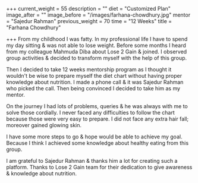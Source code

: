 +++
current_weight = 55
description = ""
diet = "Customized Plan"
image_after = ""
image_before = "/images/farhana-chowdhury.jpg"
mentor = "Sajedur Rahman"
previous_weight = 70
time = "12 Weeks"
title = "Farhana Chowdhury"

+++
From my childhood I was fatty. In my professional life I have to spend my day sitting & was not able to lose weight. Before some months I heard from my colleague Mahmuda Diba about Lose 2 Gain & joined. I observed group activities & decided to transform myself with the help of this group.

Then I decided to take 12 weeks mentorship program as I thought it wouldn't be wise to prepare myself the diet chart without having proper knowledge about nutrition. I made a phone call & it was Sajedur Rahman who picked the call. Then being convinced I decided to take him as my mentor.

On the journey I had lots of problems, queries & he was always with me to solve those cordially. I never faced any difficulties to follow the chart because those were very easy to prepare. I did not face any extra hair fall; moreover gained glowing skin.

I have some more steps to go & hope would be able to achieve my goal. Because I think I achieved some knowledge about healthy eating from this group.

I am grateful to Sajedur Rahman & thanks him a lot for creating such a platform. Thanks to Lose 2 Gain team for their dedication to give awareness & knowledge about nutrition.